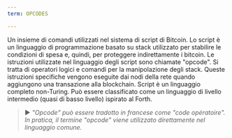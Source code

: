 ```yaml
---
term: OPCODES

---
```

Un insieme di comandi utilizzati nel sistema di script di Bitcoin. Lo script è un linguaggio di programmazione basato su stack utilizzato per stabilire le condizioni di spesa e, quindi, per proteggere indirettamente i bitcoin. Le istruzioni utilizzate nel linguaggio degli script sono chiamate "opcode". Si tratta di operatori logici e comandi per la manipolazione degli stack. Queste istruzioni specifiche vengono eseguite dai nodi della rete quando aggiungono una transazione alla blockchain. Script è un linguaggio completo non-Turing. Può essere classificato come un linguaggio di livello intermedio (quasi di basso livello) ispirato al Forth.

> ► *"Opcode" può essere tradotto in francese come "code opératoire". In pratica, il termine "opcode" viene utilizzato direttamente nel linguaggio comune.*
